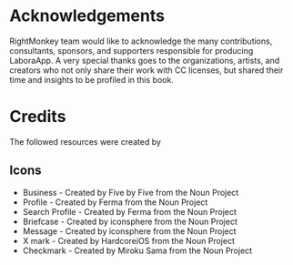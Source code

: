# Acknowledgements

RightMonkey team would like to acknowledge the many contributions, consultants, sponsors, 
and supporters responsible for producing LaboraApp. A very special thanks goes to the 
organizations, artists, and creators who not only share their work with CC licenses, but 
shared their time and insights to be profiled in this book.

# Credits

The followed resources were created by

## Icons

* Business - Created by Five by Five from the Noun Project
* Profile - Created by Ferma from the Noun Project
* Search Profile - Created by Ferma from the Noun Project
* Briefcase - Created by iconsphere from the Noun Project
* Message - Created by iconsphere from the Noun Project
* X mark - Created by HardcoreiOS from the Noun Project
* Checkmark - Created by Miroku Sama from the Noun Project
